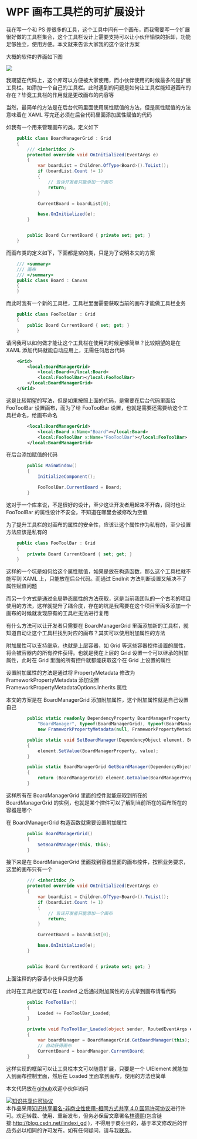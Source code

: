 # WPF 画布工具栏的可扩展设计

我在写一个和 PS 差很多的工具，这个工具中间有一个画布，而我需要写一个扩展很好做的工具栏集合，这个工具栏设计上需要支持可以让小伙伴愉快的拆卸，功能足够独立，使用方便。本文就来告诉大家我的这个设计方案

<!--more-->
<!-- 发布 -->

大概的软件的界面如下图

<!-- ![](image/WPF 画布工具栏的可扩展设计/WPF 画布工具栏的可扩展设计0.png) -->

![](http://image.acmx.xyz/lindexi%2F2020521858407978.jpg)

我期望在代码上，这个库可以方便被大家使用，而小伙伴使用的时候最多的是扩展工具栏。如添加一个自己的工具栏。此时遇到的问题是如何让工具栏能知道画布的存在？毕竟工具栏的作用就是更改画布的内容等

当然，最简单的方法是在后台代码里面使用属性赋值的方法，但是属性赋值的方法意味着在 XAML 写完还必须在后台代码里面添加属性赋值的代码

如我有一个用来管理画布的类，定义如下

```csharp
    public class BoardManagerGrid : Grid
    {
        /// <inheritdoc />
        protected override void OnInitialized(EventArgs e)
        {
            var boardList = Children.OfType<Board>().ToList();
            if (boardList.Count != 1)
            {
                // 告诉开发者只能添加一个画布
                return;
            }

            CurrentBoard = boardList[0];

            base.OnInitialized(e);
        }


        public Board CurrentBoard { private set; get; }
    }
```

而画布类的定义如下，下面都是空的类，只是为了说明本文的方案

```csharp
    /// <summary>
    /// 画布
    /// </summary>
    public class Board : Canvas
    {
    }
```

而此时我有一个新的工具栏，工具栏里面需要获取当前的画布才能做工具栏业务

```csharp
    public class FooToolBar : Grid
    {
        public Board CurrentBoard { set; get; }
    }
```

请问我可以如何做才能让这个工具栏在使用的时候足够简单？比较期望的是在 XAML 添加代码就能自动应用上，无需任何后台代码

```xml
    <Grid>
        <local:BoardManagerGrid>
            <local:Board></local:Board>
            <local:FooToolBar></local:FooToolBar>
        </local:BoardManagerGrid>
    </Grid>
```

这是比较期望的写法，但是如果按照上面的代码，是需要在后台代码里面给 FooToolBar 设置画布，而为了给 FooToolBar 设置，也就是需要还需要给这个工具栏命名，给画布命名

```xml
        <local:BoardManagerGrid>
            <local:Board x:Name="Board"></local:Board>
            <local:FooToolBar x:Name="FooToolBar"></local:FooToolBar>
        </local:BoardManagerGrid>
```

在后台添加赋值的代码

```csharp
        public MainWindow()
        {
            InitializeComponent();

            FooToolBar.CurrentBoard = Board;
        }
```

这对于一个库来说，不是很好的设计，至少这让开发者用起来不开森，同时也让 FooToolBar 的属性设计不安全，不知道在哪里会被修改为空值

为了提升工具栏的对画布的属性的安全性，应该让这个属性作为私有的，至少设置方法应该是私有的

```csharp
    public class FooToolBar : Grid
    {
        private Board CurrentBoard { set; get; }
    }
```

这样的一个坑是如何给这个属性赋值，如果是放在构造函数，那么这个工具栏就不能写到 XAML 上，只能放在后台代码。而通过 EndInit 方法判断设置又解决不了属性赋值问题

而另一个方式是通过全局静态属性的方法获取，这是当前我团队的一个古老的项目使用的方法，这样就提升了耦合度，存在的坑是我需要在这个项目里面多添加一个画布的时候就发现原有的工具栏无法进行复用



有什么方法可以让开发者只需要在 BoardManagerGrid 里面添加新的工具栏，就知道自动让这个工具栏找到对应的画布？其实可以使用附加属性的方法

附加属性可以支持继承，也就是上层容器，如 Grid 等这些容器控件设置的属性，将会被容器内的所有控件获得。也就是我在上层的 Grid 设置一个可以继承的附加属性，此时在 Grid 里面的所有控件就都能获取这个在 Grid 上设置的属性

设置附加属性的方法是通过将 PropertyMetadata 修改为 FrameworkPropertyMetadata 添加设置 FrameworkPropertyMetadataOptions.Inherits 属性

本文的方案是在 BoardManagerGrid 添加附加属性，这个附加属性就是自己设置自己

```csharp
        public static readonly DependencyProperty BoardManagerProperty = DependencyProperty.RegisterAttached(
            "BoardManager", typeof(BoardManagerGrid), typeof(BoardManagerGrid),
            new FrameworkPropertyMetadata(null, FrameworkPropertyMetadataOptions.Inherits));

        public static void SetBoardManager(DependencyObject element, BoardManagerGrid value)
        {
            element.SetValue(BoardManagerProperty, value);
        }

        public static BoardManagerGrid GetBoardManager(DependencyObject element)
        {
            return (BoardManagerGrid) element.GetValue(BoardManagerProperty);
        }
```

这样所有在 BoardManagerGrid 里面的控件就能获取到所在的 BoardManagerGrid 的实例，也就是某个控件可以了解到当前所在的画布所在的容器是哪个

在 BoardManagerGrid 构造函数就需要设置附加属性

```csharp
        public BoardManagerGrid()
        {
            SetBoardManager(this, this);
        }
```

接下来是在 BoardManagerGrid 里面找到容器里面的画布控件，按照业务要求，这里的画布只有一个

```csharp
        /// <inheritdoc />
        protected override void OnInitialized(EventArgs e)
        {
            var boardList = Children.OfType<Board>().ToList();
            if (boardList.Count != 1)
            {
                // 告诉开发者只能添加一个画布
                return;
            }

            CurrentBoard = boardList[0];

            base.OnInitialized(e);
        }


        public Board CurrentBoard { private set; get; }
```

上面注释的内容请小伙伴只是完善

此时在工具栏就可以在 Loaded 之后通过附加属性的方式拿到画布请看代码

```csharp
        public FooToolBar()
        {
            Loaded += FooToolBar_Loaded;
        }

        private void FooToolBar_Loaded(object sender, RoutedEventArgs e)
        {
            var boardManager = BoardManagerGrid.GetBoardManager(this);
            // 自动获得画布
            CurrentBoard = boardManager.CurrentBoard;
        }
```

这样实现的框架可以让工具栏本文可以随意扩展，只要是一个 UIElement 就能加入到画布控制里面，然后在 Loaded 里面拿到画布，使用的方法也简单



本文代码放在[github](https://github.com/lindexi/lindexi_gd/tree/367b4ddd17cb3ee1a92849239911d140e5112a7b/FallkucearwallnelRufefawgem)欢迎小伙伴访问

<a rel="license" href="http://creativecommons.org/licenses/by-nc-sa/4.0/"><img alt="知识共享许可协议" style="border-width:0" src="https://licensebuttons.net/l/by-nc-sa/4.0/88x31.png" /></a><br />本作品采用<a rel="license" href="http://creativecommons.org/licenses/by-nc-sa/4.0/">知识共享署名-非商业性使用-相同方式共享 4.0 国际许可协议</a>进行许可。欢迎转载、使用、重新发布，但务必保留文章署名[林德熙](http://blog.csdn.net/lindexi_gd)(包含链接:http://blog.csdn.net/lindexi_gd )，不得用于商业目的，基于本文修改后的作品务必以相同的许可发布。如有任何疑问，请与我[联系](mailto:lindexi_gd@163.com)。
